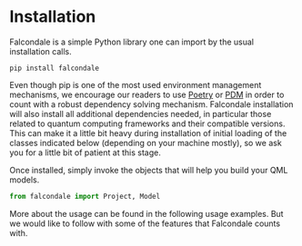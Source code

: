 # Installation

Falcondale is a simple Python library one can import by the usual installation calls.

```
pip install falcondale
```

Even though pip is one of the most used environment management mechanisms, we encourage our readers to use [Poetry](https://python-poetry.org/) or [PDM](https://pdm.fming.dev/latest/) in order to count with a robust dependency solving mechanism. Falcondale installation will also install all additional dependencies needed, in particular those related to quantum computing frameworks and their compatible versions. This can make it a little bit heavy during installation of initial loading of the classes indicated below (depending on your machine mostly), so we ask you for a little bit of patient at this stage.

Once installed, simply invoke the objects that will help you build your QML models.

```py
from falcondale import Project, Model
```

More about the usage can be found in the following usage examples. But we would like to follow with some of the features that Falcondale counts with.
